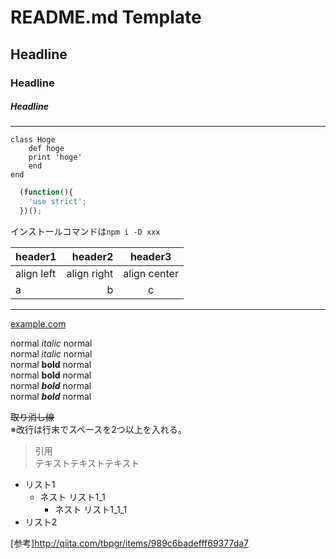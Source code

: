 # README.md Template
## Headline
### Headline
##### Headline
***

    class Hoge
        def hoge
        print 'hoge'
        end
    end

```javascript
  (function(){
    'use strict';
  })();
```

インストールコマンドは`npm i -D xxx`

|header1|header2|header3|
|:--|--:|:--:|
|align left|align right|align center|
|a|b|c|

---

[example.com](https://www.example.com/)

normal *italic* normal  
normal _italic_ normal  
normal **bold** normal  
normal __bold__ normal  
normal ***bold*** normal  
normal ___bold___ normal

~~取り消し線~~  
※改行は行末でスペースを2つ以上を入れる。  

>引用  
>テキストテキストテキスト

- リスト1
  - ネスト リスト1_1
    - ネスト リスト1_1_1
- リスト2

[参考]http://qiita.com/tbpgr/items/989c6badefff69377da7
